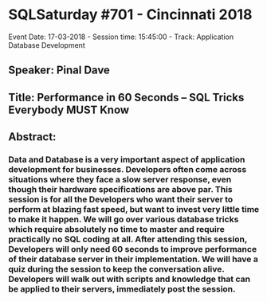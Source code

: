 # SQLSaturday #701 - Cincinnati 2018
Event Date: 17-03-2018 - Session time: 15:45:00 - Track: Application  Database Development
## Speaker: Pinal Dave
## Title: Performance in 60 Seconds – SQL Tricks Everybody MUST Know
## Abstract:
### Data and Database is a very important aspect of application development for businesses. Developers often come across situations where they face a slow server response, even though their hardware specifications are above par. This session is for all the Developers who want their server to perform at blazing fast speed, but want to invest very little time to make it happen. We will go over various database tricks which require absolutely no time to master and require practically no SQL coding at all. After attending this session, Developers will only need 60 seconds to improve performance of their database server in their implementation. We will have a quiz during the session to keep the conversation alive. Developers will walk out with scripts and knowledge that can be applied to their servers, immediately post the session.
